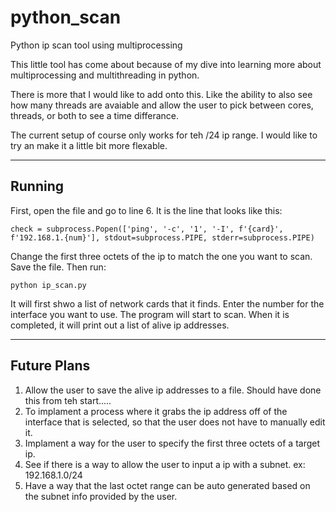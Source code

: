 # python_scan
Python ip scan tool using multiprocessing

This little tool has come about because of my dive into learning more about multiprocessing and multithreading in python.

There is more that I would like to add onto this. Like the ability to also see how many threads are avaiable and allow the user to pick between cores, threads, or both to see a time differance.

The current setup of course only works for teh /24 ip range. I would like to try an make it a little bit more flexable. 

-----------
  Running 
-----------

First, open the file and go to line 6.
It is the line that looks like this:

```check = subprocess.Popen(['ping', '-c', '1', '-I', f'{card}', f'192.168.1.{num}'], stdout=subprocess.PIPE, stderr=subprocess.PIPE)```

Change the first three octets of the ip to match the one you want to scan.
Save the file.
Then run:

```python ip_scan.py```

It will first shwo a list of network cards that it finds. Enter the number for the interface you want to use.
The program will start to scan.
When it is completed, it will print out a list of alive ip addresses.

----------------
  Future Plans 
----------------

1. Allow the user to save the alive ip addresses to a file. Should have done this from teh start.....
2. To implament a process where it grabs the ip address off of the interface that is selected, so that the user does not have to manually edit it.
3. Implament a way for the user to specify the first three octets of a target ip.
4. See if there is a way to allow the user to input a ip with a subnet. ex: 192.168.1.0/24
5. Have a way that the last octet range can be auto generated based on the subnet info provided by the user.
